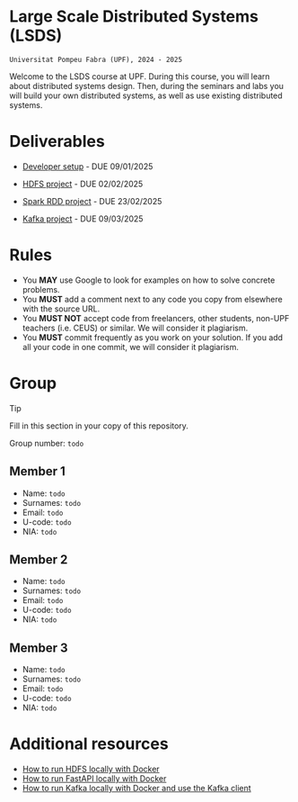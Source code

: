 # Large Scale Distributed Systems (LSDS)

`Universitat Pompeu Fabra (UPF), 2024 - 2025`

Welcome to the LSDS course at UPF. During this course, you will learn about distributed systems design. Then, during the seminars and labs you will build your own distributed systems, as well as use existing distributed systems. 


# Deliverables

- [Developer setup](./DEVELOPER_SETUP.md) - DUE 09/01/2025

- [HDFS project](./projects/1-hdfs/README.md) - DUE 02/02/2025

- [Spark RDD project](./projects/2-sparkrdd/README.md) - DUE 23/02/2025

- [Kafka project](./projects/3-kafka/README.md) - DUE 09/03/2025


# Rules

- You **MAY** use Google to look for examples on how to solve concrete problems.
- You **MUST** add a comment next to any code you copy from elsewhere with the source URL.
- You **MUST NOT** accept code from freelancers, other students, non-UPF teachers (i.e. CEUS) or similar. We will consider it plagiarism.
- You **MUST** commit frequently as you work on your solution. If you add all your code in one commit, we will consider it plagiarism.

# Group

> [!TIP]
> Fill in this section in your copy of this repository.

Group number: `todo`

## Member 1
- Name: `todo`
- Surnames: `todo`
- Email: `todo`
- U-code: `todo`
- NIA: `todo`

## Member 2
- Name: `todo`
- Surnames: `todo`
- Email: `todo`
- U-code: `todo`
- NIA: `todo`

## Member 3
- Name: `todo`
- Surnames: `todo`
- Email: `todo`
- U-code: `todo`
- NIA: `todo`

# Additional resources

- [How to run HDFS locally with Docker](./resources/hadoop-quickstart/README.md)
- [How to run FastAPI locally with Docker](./resources/fastapi-quickstart/README.md)
- [How to run Kafka locally with Docker and use the Kafka client](./resources/kafka-quickstart/README.md)
